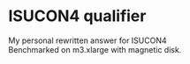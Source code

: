 # ISUCON4 qualifier

My personal rewritten answer for ISUCON4  
Benchmarked on m3.xlarge with magnetic disk.
